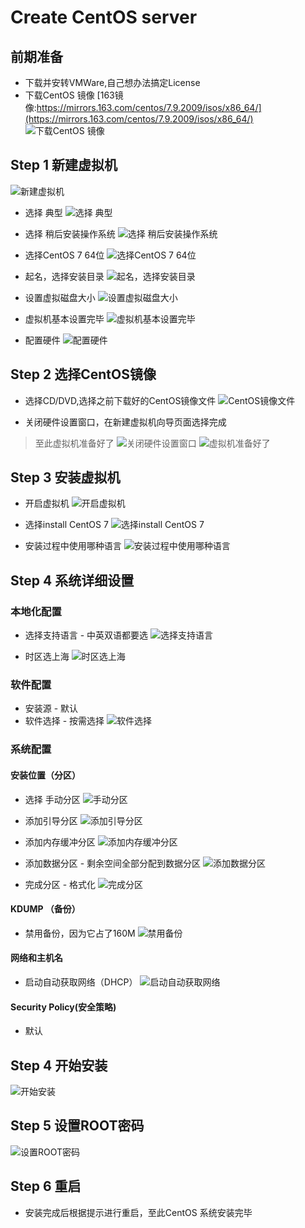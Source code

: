 # Create CentOS server

## 前期准备

- 下载并安转VMWare,自己想办法搞定License
- 下载CentOS 镜像
[163镜像:https://mirrors.163.com/centos/7.9.2009/isos/x86_64/](https://mirrors.163.com/centos/7.9.2009/isos/x86_64/)
![下载CentOS 镜像](imgs/2022-09-06-15-30-35.png)

## Step 1 新建虚拟机

![新建虚拟机](./imgs/2022-09-06-15-02-30.png)

- 选择 典型
![选择 典型](imgs/2022-09-06-15-11-08.png)

- 选择 稍后安装操作系统
![选择 稍后安装操作系统](imgs/2022-09-06-15-13-22.png)

- 选择CentOS 7 64位
![选择CentOS 7 64位](imgs/2022-09-06-15-15-06.png)

- 起名，选择安装目录
![起名，选择安装目录](imgs/2022-09-06-15-19-47.png)

- 设置虚拟磁盘大小
![设置虚拟磁盘大小](imgs/2022-09-06-15-23-22.png)

- 虚拟机基本设置完毕
![虚拟机基本设置完毕](imgs/2022-09-06-15-24-47.png)

- 配置硬件
![配置硬件](imgs/2022-09-06-15-26-56.png)

## Step 2 选择CentOS镜像

- 选择CD/DVD,选择之前下载好的CentOS镜像文件
![CentOS镜像文件](imgs/2022-09-06-15-36-41.png)

- 关闭硬件设置窗口，在新建虚拟机向导页面选择完成

> 至此虚拟机准备好了
![关闭硬件设置窗口](imgs/2022-09-06-15-39-31.png)
![虚拟机准备好了](imgs/2022-09-06-15-40-48.png)

## Step 3 安装虚拟机

- 开启虚拟机
![开启虚拟机](imgs/2022-09-06-15-41-34.png)

- 选择install CentOS 7
![选择install CentOS 7](imgs/2022-09-06-15-45-26.png)

- 安装过程中使用哪种语言
![安装过程中使用哪种语言](imgs/2022-09-06-15-54-48.png)

## Step 4 系统详细设置

### 本地化配置

- 选择支持语言 - 中英双语都要选
![选择支持语言](imgs/2022-09-06-15-58-14.png)

- 时区选上海
![时区选上海](imgs/2022-09-06-15-59-25.png)

### 软件配置

- 安装源 - 默认
- 软件选择 - 按需选择
![软件选择](imgs/2022-09-06-16-26-54.png)

### 系统配置

#### 安装位置（分区）

- 选择 手动分区
![手动分区](imgs/2022-09-06-16-35-32.png)
- 添加引导分区
![添加引导分区](imgs/2022-09-06-16-39-18.png)

- 添加内存缓冲分区
![添加内存缓冲分区](imgs/2022-09-06-16-41-51.png)

- 添加数据分区 - 剩余空间全部分配到数据分区
![添加数据分区](imgs/2022-09-06-16-44-51.png)

- 完成分区 - 格式化
![完成分区](imgs/2022-09-06-16-46-36.png)

#### KDUMP （备份）

- 禁用备份，因为它占了160M
![禁用备份](imgs/2022-09-06-16-49-37.png)

#### 网络和主机名

- 启动自动获取网络（DHCP）
![启动自动获取网络](imgs/2022-09-06-16-51-30.png)

#### Security Policy(安全策略)

- 默认

## Step 4 开始安装

![开始安装](imgs/2022-09-06-16-55-14.png)

## Step 5 设置ROOT密码

![设置ROOT密码](imgs/2022-09-06-16-56-27.png)

## Step 6 重启

- 安装完成后根据提示进行重启，至此CentOS 系统安装完毕
